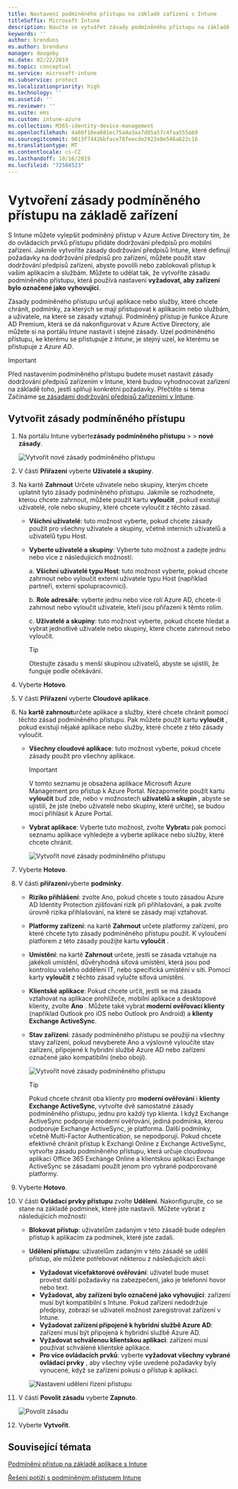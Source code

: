 ```yaml
---
title: Nastavení podmíněného přístupu na základě zařízení s Intune
titleSuffix: Microsoft Intune
description: Naučte se vytvářet zásady podmíněného přístupu na základě zařízení, které jsou založené na Microsoft Intune dodržování předpisů zařízením a správu mobilních aplikací.
keywords: ''
author: brenduns
ms.author: brenduns
manager: dougeby
ms.date: 02/22/2019
ms.topic: conceptual
ms.service: microsoft-intune
ms.subservice: protect
ms.localizationpriority: high
ms.technology: ''
ms.assetid: ''
ms.reviewer: ''
ms.suite: ems
ms.custom: intune-azure
ms.collection: M365-identity-device-management
ms.openlocfilehash: 4a66f16ea681ec75a4a3aa7d85a57c4faa555ab9
ms.sourcegitcommit: 9013f7442bbface78feecde2922e8e546a622c16
ms.translationtype: MT
ms.contentlocale: cs-CZ
ms.lasthandoff: 10/16/2019
ms.locfileid: "72504523"
---
```

# <a name="create-a-device-based-conditional-access-policy"></a>Vytvoření zásady podmíněného přístupu na základě zařízení

S Intune můžete vylepšit podmíněný přístup v Azure Active Directory tím, že do ovládacích prvků přístupu přidáte dodržování předpisů pro mobilní zařízení. Jakmile vytvoříte zásady dodržování předpisů Intune, které definují požadavky na dodržování předpisů pro zařízení, můžete použít stav dodržování předpisů zařízení, abyste povolili nebo zablokovali přístup k vašim aplikacím a službám. Můžete to udělat tak, že vytvoříte zásadu podmíněného přístupu, která používá nastavení **vyžadovat, aby zařízení bylo označené jako vyhovující**.  

Zásady podmíněného přístupu určují aplikace nebo služby, které chcete chránit, podmínky, za kterých se mají přistupovat k aplikacím nebo službám, a uživatele, na které se zásady vztahují. Podmíněný přístup je funkce Azure AD Premium, která se dá nakonfigurovat v Azure Active Directory, ale můžete si na portálu Intune nastavit i stejné zásady. Uzel podmíněného přístupu, ke kterému se přistupuje z *Intune*, je stejný uzel, ke kterému se přistupuje z *Azure AD*.  

> [!IMPORTANT]
> Před nastavením podmíněného přístupu budete muset nastavit zásady dodržování předpisů zařízením v Intune, které budou vyhodnocovat zařízení na základě toho, jestli splňují konkrétní požadavky. Přečtěte si téma Začínáme [se zásadami dodržování předpisů zařízeními v Intune](device-compliance-get-started.md).

## <a name="create-conditional-access-policy"></a>Vytvořit zásady podmíněného přístupu

1. Na portálu Intune vyberte**zásady** **podmíněného přístupu** >   > **nové zásady**.
   
    ![Vytvořit nové zásady podmíněného přístupu](./media/create-conditional-access-intune/create-ca.png)
 
2. V části **Přiřazení** vyberte **Uživatelé a skupiny**. 
3. Na kartě **Zahrnout** Určete uživatele nebo skupiny, kterým chcete uplatnit tyto zásady podmíněného přístupu. Jakmile se rozhodnete, kterou chcete zahrnout, můžete použít kartu **vyloučit** , pokud existují uživatelé, role nebo skupiny, které chcete vyloučit z těchto zásad.  
    - **Všichni uživatelé**: tuto možnost vyberte, pokud chcete zásady použít pro všechny uživatele a skupiny, včetně interních uživatelů a uživatelů typu Host.
  
    - **Vyberte uživatelé a skupiny**: Vyberte tuto možnost a zadejte jednu nebo více z následujících možností:
  
      a. **Všichni uživatelé typu Host**: tuto možnost vyberte, pokud chcete zahrnout nebo vyloučit externí uživatele typu Host (například partneři, externí spolupracovníci).
       
      b. **Role adresáře**: vyberte jednu nebo více rolí Azure AD, chcete-li zahrnout nebo vyloučit uživatele, kteří jsou přiřazeni k těmto rolím.
      
      c. **Uživatelé a skupiny**: tuto možnost vyberte, pokud chcete hledat a vybrat jednotlivé uživatele nebo skupiny, které chcete zahrnout nebo vyloučit.
     
       > [!TIP]  
       > Otestujte zásadu s menší skupinou uživatelů, abyste se ujistili, že funguje podle očekávání.
4. Vyberte **Hotovo**.
5. V části **Přiřazení** vyberte **Cloudové aplikace**. 
6. Na **kartě zahrnout**určete aplikace a služby, které chcete chránit pomocí těchto zásad podmíněného přístupu. Pak můžete použít kartu **vyloučit** , pokud existují nějaké aplikace nebo služby, které chcete z této zásady vyloučit.
    - **Všechny cloudové aplikace**: tuto možnost vyberte, pokud chcete zásady použít pro všechny aplikace.
      > [!IMPORTANT]  
      > V tomto seznamu je obsažena aplikace Microsoft Azure Management pro přístup k Azure Portal. Nezapomeňte použít kartu **vyloučit** buď zde, nebo v možnostech **uživatelů a skupin** , abyste se ujistili, že jste (nebo uživatelé nebo skupiny, které určíte), se budou moci přihlásit k Azure Portal. 

    - **Vybrat aplikace**: Vyberte tuto možnost, zvolte **Vybrat**a pak pomocí seznamu aplikace vyhledejte a vyberte aplikace nebo služby, které chcete chránit.
    
      ![Vytvořit nové zásady podmíněného přístupu](./media/create-conditional-access-intune/create-ca-select-apps.png)

7. Vyberte **Hotovo**.
8. V části **přiřazení**vyberte **podmínky**.
    - **Riziko přihlášení**: zvolte Ano, pokud chcete s touto zásadou Azure AD Identity Protection zjišťování rizik při přihlašování, a pak zvolte úrovně rizika přihlašování, na které se zásady mají vztahovat.
    - **Platformy zařízení**: na kartě **Zahrnout** určete platformy zařízení, pro které chcete tyto zásady podmíněného přístupu použít. K vyloučení platforem z této zásady použijte kartu **vyloučit** .
    - **Umístění**: na kartě **Zahrnout** určete, jestli se zásada vztahuje na jakékoli umístění, důvěryhodná síťová umístění, která jsou pod kontrolou vašeho oddělení IT, nebo specifická umístění v síti. Pomocí karty **vyloučit** z těchto zásad vylučte síťová umístění. 
    - **Klientské aplikace**: Pokud chcete určit, jestli se má zásada vztahovat na aplikace prohlížeče, mobilní aplikace a desktopové klienty, zvolte **Ano** . Můžete také vybrat **moderní ověřovací klienty** (například Outlook pro iOS nebo Outlook pro Android) a **klienty Exchange ActiveSync**.
    - **Stav zařízení**: zásady podmíněného přístupu se použijí na všechny stavy zařízení, pokud nevyberete Ano a výslovně vyloučíte stav zařízení, připojené k hybridní službě Azure AD nebo zařízení označené jako kompatibilní (nebo obojí).
    
      ![Vytvořit nové zásady podmíněného přístupu](./media/create-conditional-access-intune/create-ca-device-platforms.png)

      > [!TIP]  
      > Pokud chcete chránit oba klienty pro **moderní ověřování** i **klienty Exchange ActiveSync**, vytvořte dvě samostatné zásady podmíněného přístupu, jednu pro každý typ klienta. I když Exchange ActiveSync podporuje moderní ověřování, jediná podmínka, kterou podporuje Exchange ActiveSync, je platforma. Další podmínky, včetně Multi-Factor Authentication, se nepodporují. Pokud chcete efektivně chránit přístup k Exchangi Online z Exchange ActiveSync, vytvořte zásadu podmíněného přístupu, která určuje cloudovou aplikaci Office 365 Exchange Online a klientskou aplikaci Exchange ActiveSync se zásadami použít jenom pro vybrané podporované platformy.

9. Vyberte **Hotovo**.
10. V části **Ovládací prvky přístupu** zvolte **Udělení**. Nakonfigurujte, co se stane na základě podmínek, které jste nastavili.  Můžete vybrat z následujících možností:
    - **Blokovat přístup**: uživatelům zadaným v této zásadě bude odepřen přístup k aplikacím za podmínek, které jste zadali.
    - **Udělení přístupu**: uživatelům zadaným v této zásadě se udělí přístup, ale můžete potřebovat některou z následujících akcí:
      - **Vyžadovat vícefaktorové ověřování**: uživatel bude muset provést další požadavky na zabezpečení, jako je telefonní hovor nebo text.
      - **Vyžadovat, aby zařízení bylo označené jako vyhovující**: zařízení musí být kompatibilní s Intune. Pokud zařízení nedodržuje předpisy, zobrazí se uživateli možnost zaregistrovat zařízení v Intune. 
      - **Vyžadovat zařízení připojené k hybridní službě Azure AD**: zařízení musí být připojená k hybridní službě Azure AD.
      - **Vyžadovat schválenou klientskou aplikaci**: zařízení musí používat schválené klientské aplikace. 
      - **Pro více ovládacích prvků**: vyberte **vyžadovat všechny vybrané ovládací prvky** , aby všechny výše uvedené požadavky byly vynucené, když se zařízení pokusí o přístup k aplikaci.
    
      ![Nastavení udělení řízení přístupu](./media/create-conditional-access-intune/create-ca-grant-access-settings.png)
 
11. V části **Povolit zásadu** vyberte **Zapnuto**.
     
     ![Povolit zásadu](./media/create-conditional-access-intune/enable-policy.png)

12. Vyberte **Vytvořit**.

## <a name="see-also"></a>Související témata
[Podmíněný přístup na základě aplikace s Intune](app-based-conditional-access-intune.md)

[Řešení potíží s podmíněným přístupem Intune](https://support.microsoft.com/help/4456106)
